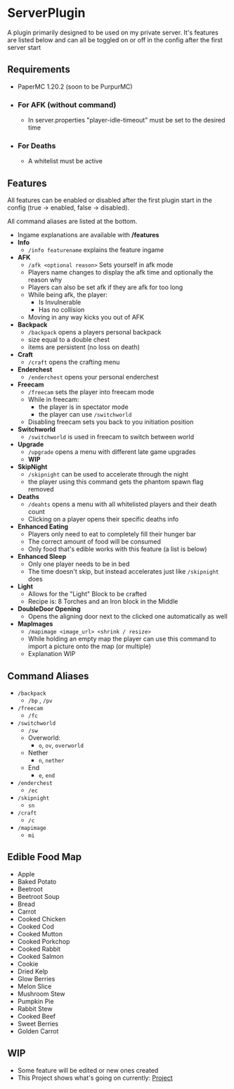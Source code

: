 # ServerPlugin
A plugin primarily designed to be used on my private server.
It's features are listed below and can all be toggled on or off in the config after the first server start


## Requirements
   - PaperMC 1.20.2 (soon to be PurpurMC)
   - ### For AFK (without command)
     - In server.properties "player-idle-timeout" must be set to the desired time
   - ### For Deaths
     - A whitelist must be active


## Features
All features can be enabled or disabled after the first plugin start in the config (true -> enabled, false -> disabled).

All command aliases are listed at the bottom.

   - Ingame explanations are available with **/features**
   - **Info**
     - `/info featurename` explains the feature ingame
   - **AFK**
     - `/afk <optional reason>` Sets yourself in afk mode
     - Players name changes to display the afk time and optionally the reason why
     - Players can also be set afk if they are afk for too long
     - While being afk, the player:
       - Is Invulnerable
       - Has no collision
     - Moving in any way kicks you out of AFK
   - **Backpack**
     - `/backpack` opens a players personal backpack
     - size equal to a double chest
     - items are persistent (no loss on death)
   - **Craft**
     - `/craft` opens the crafting menu
   - **Enderchest**
     - `/enderchest` opens your personal enderchest
   - **Freecam**
     - `/freecam` sets the player into freecam mode
     - While in freecam:
       - the player is in spectator mode
       - the player can use `/switchworld`
     - Disabling freecam sets you back to you initiation position
   - **Switchworld**
     - `/switchworld` is used in freecam to switch between world
   - **Upgrade**
     - `/upgrade` opens a menu with different late game upgrades
     - **WIP**
   - **SkipNight**
     - `/skipnight` can be used to accelerate through the night
     - the player using this command gets the phantom spawn flag removed
   - **Deaths**
     - `/deahts` opens a menu with all whitelisted players and their death count
     - Clicking on a player opens their specific deaths info
   - **Enhanced Eating**
     - Players only need to eat to completely fill their hunger bar
     - The correct amount of food will be consumed
     - Only food that's edible works with this feature (a list is below)
   - **Enhanced Sleep**
     - Only one player needs to be in bed
     - The time doesn't skip, but instead accelerates just like `/skipnight` does
   - **Light**
     - Allows for the "Light" Block to be crafted
     - Recipe is: 8 Torches and an Iron block in the Middle
   - **DoubleDoor Opening**
     - Opens the aligning door next to the clicked one automatically as well
   - **MapImages**
     - `/mapimage <image_url> <shrink / resize>`
     - While holding an empty map the player can use this command to import a picture onto the map (or multiple)
     - Explanation WIP

## Command Aliases
   - `/backpack`
     - `/bp` , `/pv`
   - `/freecam`
     - `/fc`
   - `/switchworld`
     - `/sw`
     - Overworld:
       - `o`, `ov`, `overworld`
     - Nether
       - `n`, `nether`
     - End
       - `e`, `end`
   - `/enderchest`
     - `/ec`
   - `/skipnight`
     - `sn`
   - `/craft`
     - `/c`
   - `/mapimage`
     - `mi`

## Edible Food Map
   - Apple
   - Baked Potato
   - Beetroot
   - Beetroot Soup
   - Bread
   - Carrot
   - Cooked Chicken
   - Cooked Cod
   - Cooked Mutton
   - Cooked Porkchop
   - Cooked Rabbit
   - Cooked Salmon
   - Cookie
   - Dried Kelp
   - Glow Berries
   - Melon Slice
   - Mushroom Stew
   - Pumpkin Pie
   - Rabbit Stew
   - Cooked Beef
   - Sweet Berries
   - Golden Carrot

## WIP
   - Some feature will be edited or new ones created
   - This Project shows what's going on currently: [Project](https://github.com/users/realqdbp/projects/4)